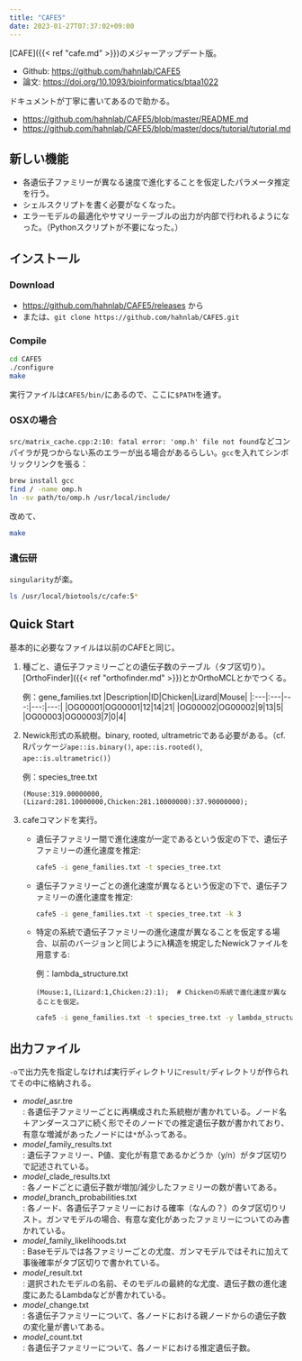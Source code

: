 ```yaml
---
title: "CAFE5"
date: 2023-01-27T07:37:02+09:00
---
```


[CAFE]({{< ref "cafe.md" >}})のメジャーアップデート版。
- Github: https://github.com/hahnlab/CAFE5
- 論文: https://doi.org/10.1093/bioinformatics/btaa1022

ドキュメントが丁寧に書いてあるので助かる。
- https://github.com/hahnlab/CAFE5/blob/master/README.md
- https://github.com/hahnlab/CAFE5/blob/master/docs/tutorial/tutorial.md

## 新しい機能
- 各遺伝子ファミリーが異なる速度で進化することを仮定したパラメータ推定を行う。
- シェルスクリプトを書く必要がなくなった。
- エラーモデルの最適化やサマリーテーブルの出力が内部で行われるようになった。（Pythonスクリプトが不要になった。）

## インストール
### Download
- https://github.com/hahnlab/CAFE5/releases から
- または、`git clone https://github.com/hahnlab/CAFE5.git`

### Compile
```sh
cd CAFE5
./configure
make
```
実行ファイルは`CAFE5/bin/`にあるので、ここに`$PATH`を通す。

### OSXの場合
`src/matrix_cache.cpp:2:10: fatal error: 'omp.h' file not found`などコンパイラが見つからない系のエラーが出る場合があるらしい。`gcc`を入れてシンボリックリンクを張る：
```sh
brew install gcc
find / -name omp.h
ln -sv path/to/omp.h /usr/local/include/
```
改めて、
```sh
make
```

### 遺伝研
`singularity`が楽。
```sh
ls /usr/local/biotools/c/cafe:5*
```

## Quick Start
基本的に必要なファイルは以前のCAFEと同じ。

1. 種ごと、遺伝子ファミリーごとの遺伝子数のテーブル（タブ区切り）。[OrthoFinder]({{< ref "orthofinder.md" >}})とかOrthoMCLとかでつくる。

	例：gene_families.txt
|Description|ID|Chicken|Lizard|Mouse|
|:---|:---|---:|---:|---:|
|OG00001|OG00001|12|14|21|
|OG00002|OG00002|9|13|5|
|OG00003|OG00003|7|0|4|

2. Newick形式の系統樹。binary, rooted, ultrametricである必要がある。（cf. Rパッケージ`ape::is.binary()`, `ape::is.rooted()`, `ape::is.ultrametric()`）

	例：species_tree.txt
	```
	(Mouse:319.00000000,(Lizard:281.10000000,Chicken:281.10000000):37.90000000);
	```

3. cafeコマンドを実行。
	- 遺伝子ファミリー間で進化速度が一定であるという仮定の下で、遺伝子ファミリーの進化速度を推定:
		```sh
		cafe5 -i gene_families.txt -t species_tree.txt
		```

	- 遺伝子ファミリーごとの進化速度が異なるという仮定の下で、遺伝子ファミリーの進化速度を推定:
		```sh
		cafe5 -i gene_families.txt -t species_tree.txt -k 3
		```

	- 特定の系統で遺伝子ファミリーの進化速度が異なることを仮定する場合、以前のバージョンと同じようにλ構造を規定したNewickファイルを用意する:

		例：lambda_structure.txt
		```
		(Mouse:1,(Lizard:1,Chicken:2):1);  # Chickenの系統で進化速度が異なることを仮定。
		```
		```sh
		cafe5 -i gene_families.txt -t species_tree.txt -y lambda_structure.txt
		```

## 出力ファイル
`-o`で出力先を指定しなければ実行ディレクトリに`result/`ディレクトリが作られてその中に格納される。

- *model*_asr.tre<br>: 各遺伝子ファミリーごとに再構成された系統樹が書かれている。ノード名＋アンダースコアに続く形でそのノードでの推定遺伝子数が書かれており、有意な増減があったノードには`*`がふってある。
- *model*\_family\_results.txt<br>: 遺伝子ファミリー、P値、変化が有意であるかどうか（y/n）がタブ区切りで記述されている。
- *model*\_clade\_results.txt<br>: 各ノードごとに遺伝子数が増加/減少したファミリーの数が書いてある。
- *model*\_branch\_probabilities.txt<br>: 各ノード、各遺伝子ファミリーにおける確率（なんの？）のタブ区切りリスト。ガンマモデルの場合、有意な変化があったファミリーについてのみ書かれている。
- *model*\_family\_likelihoods.txt<br>: Baseモデルでは各ファミリーごとの尤度、ガンマモデルではそれに加えて事後確率がタブ区切りで書かれている。
- *model*_result.txt<br>: 選択されたモデルの名前、そのモデルの最終的な尤度、遺伝子数の進化速度にあたるLambdaなどが書かれている。
- *model*_change.txt<br>: 各遺伝子ファミリーについて、各ノードにおける親ノードからの遺伝子数の変化量が書いてある。
- *model*_count.txt<br>: 各遺伝子ファミリーについて、各ノードにおける推定遺伝子数。
